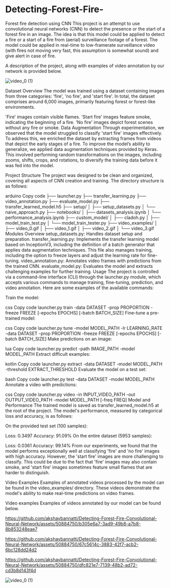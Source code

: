 # Detecting-Forest-Fire-

Forest fire detection using CNN
This project is an attempt to use convolutional neural networks (CNN) to detect the presence or the start of a forest fire in an image. The idea is that this model could be applied to detect a fire or a start of a fire from (aerial) surveillance footage of a forest. The model could be applied in real-time to low-framerate surveillance video (with fires not moving very fast, this assumption is somewhat sound) and give alert in case of fire.

A description of the project, along with examples of video annotation by our network is provided below.

![video_0 (1)](https://github.com/akshaybannatti/Detecting-Forest-Fire-Convolutional-Neural-Network/assets/50884750/378adb83-cc18-49d2-b365-2f14f2626ec2)  

Dataset Overview
The model was trained using a dataset containing images from three categories: 'fire', 'no fire', and 'start fire'. In total, the dataset comprises around 6,000 images, primarily featuring forest or forest-like environments.

'Fire' images contain visible flames.
'Start fire' images feature smoke, indicating the beginning of a fire.
'No fire' images depict forest scenes without any fire or smoke.
Data Augmentation
Through experimentation, we observed that the model struggled to classify 'start fire' images effectively. To address this, we enriched the dataset by extracting frames from videos that depict the early stages of a fire. To improve the model’s ability to generalize, we applied data augmentation techniques provided by Keras. This involved performing random transformations on the images, including zooms, shifts, crops, and rotations, to diversify the training data before it was fed into the model.

Project Structure
The project was designed to be clean and organized, covering all aspects of CNN creation and training. The directory structure is as follows:

arduino
Copy code
├── launcher.py
├── transfer_learning.py
├── video_annotation.py
├── evaluate_model.py
├── transfer_learned_model.h5
├── setup/
│   ├── setup_datasets.py
│   └── naive_approach.py
├── notebooks/
│   ├── datasets_analysis.ipynb
│   └── performance_analysis.ipynb
├── custom_model/
│   ├── cladoh.py
│   ├── model_train_test.py
│   └── model_train_tester.py
├── video_examples/
│   ├── video_0.gif
│   ├── video_1.gif
│   ├── video_2.gif
│   └── video_3.gif
Modules Overview
setup_datasets.py: Handles dataset setup and preparation.
transfer_learning.py: Implements the transfer learning model based on InceptionV3, including the definition of a batch generator that applies data augmentation techniques. This file also manages training, including the option to freeze layers and adjust the learning rate for fine-tuning.
video_annotation.py: Annotates video frames with predictions from the trained CNN.
evaluate_model.py: Evaluates the model and extracts challenging examples for further training.
Usage
The project is controlled via a command-line interface (CLI) through the launcher.py module, which accepts various commands to manage training, fine-tuning, prediction, and video annotation. Here are some examples of the available commands:

Train the model:

css
Copy code
launcher.py train -data DATASET -prop PROPORTION -freeze FREEZE [-epochs EPOCHS] [-batch BATCH_SIZE]
Fine-tune a pre-trained model:

css
Copy code
launcher.py tune -model MODEL_PATH -lr LEARNING_RATE -data DATASET -prop PROPORTION -freeze FREEZE [-epochs EPOCHS] [-batch BATCH_SIZE]
Make predictions on an image:

lua
Copy code
launcher.py predict -path IMAGE_PATH -model MODEL_PATH
Extract difficult examples:

kotlin
Copy code
launcher.py extract -data DATASET -model MODEL_PATH -threshold EXTRACT_THRESHOLD
Evaluate the model on a test set:

bash
Copy code
launcher.py test -data DATASET -model MODEL_PATH
Annotate a video with predictions:

css
Copy code
launcher.py video -in INPUT_VIDEO_PATH -out OUTPUT_VIDEO_PATH -model MODEL_PATH [-freq FREQ]
Model and Performance
The trained model is saved as transfer_learned_model.h5 at the root of the project. The model's performance, measured by categorical loss and accuracy, is as follows:

On the provided test set (100 samples):

Loss: 0.3497
Accuracy: 91.09%
On the entire dataset (5953 samples):

Loss: 0.0361
Accuracy: 99.14%
From our experiments, we found that the model performs exceptionally well at classifying 'fire' and 'no fire' images with high accuracy. However, the 'start fire' images are more challenging to classify. This could be due to the fact that 'fire' images may also contain smoke, and 'start fire' images sometimes feature small flames that are harder to distinguish.

Video Examples
Examples of annotated videos processed by the model can be found in the video_examples/ directory. These videos demonstrate the model's ability to make real-time predictions on video frames.








Video examples
Examples of videos annotated by our model can be found below.

https://github.com/akshaybannatti/Detecting-Forest-Fire-Convolutional-Neural-Network/assets/50884750/b305e6a7-3ad9-49b8-a7b8-8b853248eae7



https://github.com/akshaybannatti/Detecting-Forest-Fire-Convolutional-Neural-Network/assets/50884750/67c5614c-3883-42f7-acb2-6bc128dd24d2



https://github.com/akshaybannatti/Detecting-Forest-Fire-Convolutional-Neural-Network/assets/50884750/dfc821e7-7139-48b2-ad72-cd3b8d143f4d

![video_0 (1)](https://github.com/akshaybannatti/Detecting-Forest-Fire-Convolutional-Neural-Network/assets/50884750/378adb83-cc18-49d2-b365-2f14f2626ec2)  












